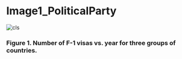 # Image1_PoliticalParty

![cls](https://user-images.githubusercontent.com/30736316/32140992-ef5b712c-bc30-11e7-8e43-1ff6215b0e71.jpeg)

### Figure 1. Number of F-1 visas vs. year for three groups of countries.  
